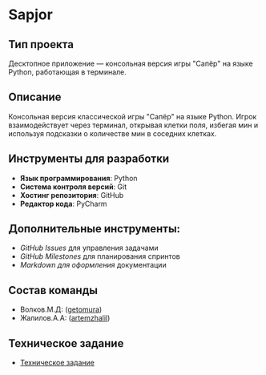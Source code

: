 # Sapjor
## Тип проекта
Десктопное приложение — консольная версия игры "Сапёр" на языке Python, работающая в терминале.
## Описание
Консольная версия классической игры "Сапёр" на языке Python. Игрок взаимодействует через терминал, открывая клетки поля, избегая мин и используя подсказки о количестве мин в соседних клетках.
## Инструменты для разработки
- __Язык программирования__: Python
- __Система контроля версий__: Git
- __Хостинг репозитория__: GitHub
- __Редактор кода__: PyCharm
## Дополнительные инструменты:
- *GitHub Issues* для управления задачами 
- *GitHub Milestones* для планирования спринтов 
- *Markdown для оформления* документации 
## Состав команды
- Волков.М.Д: ([getomura](https://github.com/getomura))
- Жалилов.А.А: ([artemzhalil](https://github.com/artemzhalil/))
## Техническое задание
- [Техническое задание](https://github.com/getomura/Sapjor/blob/main/%D0%A2%D0%B5%D1%85%D0%BD%D0%B8%D1%87%D0%B5%D1%81%D0%BA%D0%BE%D0%B5%20%D0%B7%D0%B0%D0%B4%D0%B0%D0%BD%D0%B8%D0%B5.md)